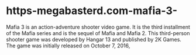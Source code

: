 # https-megabasterd.com-mafia-3-
Mafia 3 is an action-adventure shooter video game. It is the third installment of the Mafia series and is the sequel of Mafia and Mafia 2. This third-person shooter game was developed by Hangar 13 and published by 2K Games. The game was initially released on October 7, 2016, 
